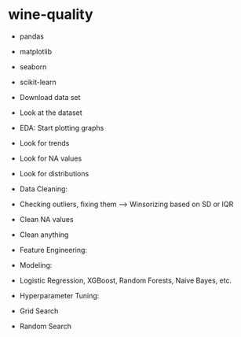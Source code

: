 # wine-quality

- pandas
- matplotlib
- seaborn
- scikit-learn

- Download data set
- Look at the dataset

- EDA: Start plotting graphs
-   Look for trends
-   Look for NA values
-   Look for distributions

- Data Cleaning:
-   Checking outliers, fixing them --> Winsorizing based on SD or IQR
-   Clean NA values
-   Clean anything
-   Feature Engineering:

- Modeling:
- Logistic Regression, XGBoost, Random Forests, Naive Bayes, etc.

- Hyperparameter Tuning:
- Grid Search
- Random Search
